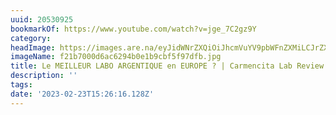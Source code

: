 ```yaml
---
uuid: 20530925
bookmarkOf: https://www.youtube.com/watch?v=jge_7C2gz9Y
category: 
headImage: https://images.are.na/eyJidWNrZXQiOiJhcmVuYV9pbWFnZXMiLCJrZXkiOiIyMDUzMDkyNS9vcmlnaW5hbF9mMjFiNzAwMGQ2YWM2Mjk0YjBlMWI5Y2JmNWY5N2RmYi5qcGciLCJlZGl0cyI6eyJyZXNpemUiOnsid2lkdGgiOjEyMDAsImhlaWdodCI6MTIwMCwiZml0IjoiaW5zaWRlIiwid2l0aG91dEVubGFyZ2VtZW50Ijp0cnVlfSwid2VicCI6eyJxdWFsaXR5Ijo5MH0sImpwZWciOnsicXVhbGl0eSI6OTB9LCJyb3RhdGUiOm51bGx9fQ==?bc=0
imageName: f21b7000d6ac6294b0e1b9cbf5f97dfb.jpg
title: Le MEILLEUR LABO ARGENTIQUE en EUROPE ? | Carmencita Lab Review
description: ''
tags: 
date: '2023-02-23T15:26:16.128Z'
---
```

